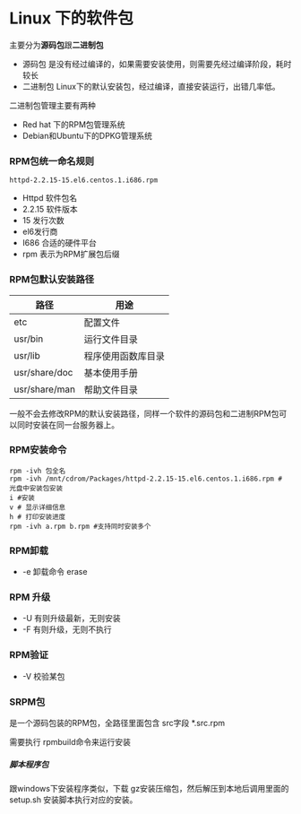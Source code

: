 # Linux 下的软件包

主要分为**源码包**跟**二进制包**

* 源码包 是没有经过编译的，如果需要安装使用，则需要先经过编译阶段，耗时较长
* 二进制包 Linux下的默认安装包，经过编译，直接安装运行，出错几率低。

二进制包管理主要有两种

* Red hat 下的RPM包管理系统
* Debian和Ubuntu下的DPKG管理系统

### RPM包统一命名规则

```
httpd-2.2.15-15.el6.centos.1.i686.rpm
```

* Httpd 软件包名
* 2.2.15 软件版本
* 15 发行次数
* el6发行商
* I686 合适的硬件平台
* rpm 表示为RPM扩展包后缀

### RPM包默认安装路径

| 路径          | 用途               |
| ------------- | ------------------ |
| etc           | 配置文件           |
| usr/bin       | 运行文件目录       |
| usr/lib       | 程序使用函数库目录 |
| usr/share/doc | 基本使用手册       |
| usr/share/man | 帮助文件目录       |

一般不会去修改RPM的默认安装路径，同样一个软件的源码包和二进制RPM包可以同时安装在同一台服务器上。

### RPM安装命令

```shell
rpm -ivh 包全名 
rpm -ivh /mnt/cdrom/Packages/httpd-2.2.15-15.el6.centos.1.i686.rpm # 光盘中安装包安装
i #安装
v # 显示详细信息
h # 打印安装进度
rpm -ivh a.rpm b.rpm #支持同时安装多个
```

### RPM卸载

* -e 卸载命令 erase

### RPM 升级

* -U 有则升级最新，无则安装
* -F 有则升级，无则不执行

### RPM验证

* -V 校验某包

### SRPM包

是一个源码包装的RPM包，全路径里面包含 src字段  *.src.rpm

需要执行 rpmbuild命令来运行安装

##### 脚本程序包

跟windows下安装程序类似，下载 gz安装压缩包，然后解压到本地后调用里面的 setup.sh 安装脚本执行对应的安装。

